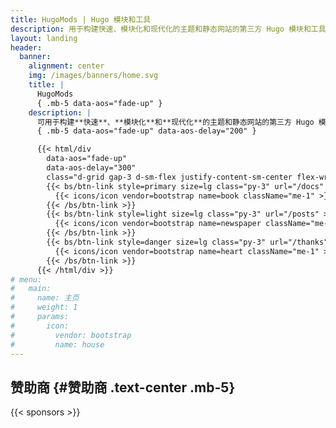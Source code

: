```yaml
---
title: HugoMods | Hugo 模块和工具
description: 用于构建快速、模块化和现代化的主题和静态网站的第三方 Hugo 模块和工具。
layout: landing
header:
  banner:
    alignment: center
    img: /images/banners/home.svg
    title: |
      HugoMods
      { .mb-5 data-aos="fade-up" }
    description: |
      可用于构建**快速**、**模块化**和**现代化**的主题和静态网站的第三方 Hugo 模块和工具。
      { .mb-5 data-aos="fade-up" data-aos-delay="200" }

      {{< html/div
        data-aos="fade-up"
        data-aos-delay="300"
        class="d-grid gap-3 d-sm-flex justify-content-sm-center flex-wrap" >}}
        {{< bs/btn-link style=primary size=lg class="py-3" url="/docs" >}}
          {{< icons/icon vendor=bootstrap name=book className="me-1" >}} 阅读文档
        {{< /bs/btn-link >}}
        {{< bs/btn-link style=light size=lg class="py-3" url="/posts" >}}
          {{< icons/icon vendor=bootstrap name=newspaper className="me-1" >}} 博客
        {{< /bs/btn-link >}}
        {{< bs/btn-link style=danger size=lg class="py-3" url="/thanks" >}}
          {{< icons/icon vendor=bootstrap name=heart className="me-1" >}} 致谢
        {{< /bs/btn-link >}}
      {{< /html/div >}}
# menu:
#   main:
#     name: 主页
#     weight: 1
#     params:
#       icon:
#         vendor: bootstrap
#         name: house
---
```


## 赞助商 {#赞助商 .text-center .mb-5}

{{< sponsors >}}
